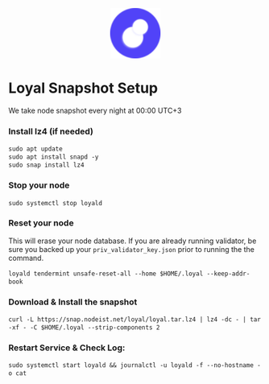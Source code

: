 <p align="center">
  <img height="100" height="auto" src="https://raw.githubusercontent.com/Nodeist/Kurulumlar/main/logos/loyal.png">
</p>



# Loyal Snapshot Setup
We take node snapshot every night at 00:00 UTC+3


### Install lz4 (if needed)
```
sudo apt update
sudo apt install snapd -y
sudo snap install lz4
```

### Stop your node
```
sudo systemctl stop loyald
```

### Reset your node
This will erase your node database. If you are already running validator, be sure you backed up your `priv_validator_key.json` prior to running the the command.

```
loyald tendermint unsafe-reset-all --home $HOME/.loyal --keep-addr-book
```

### Download & Install the snapshot
```
curl -L https://snap.nodeist.net/loyal/loyal.tar.lz4 | lz4 -dc - | tar -xf - -C $HOME/.loyal --strip-components 2
```

### Restart Service & Check Log:
```
sudo systemctl start loyald && journalctl -u loyald -f --no-hostname -o cat
```
